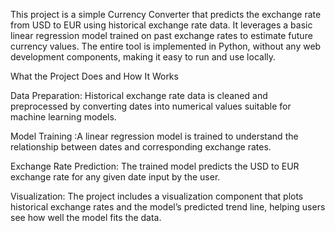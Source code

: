 This project is a simple Currency Converter that predicts the exchange rate from USD to EUR using historical exchange rate data. It leverages a basic linear regression model trained on past exchange rates to estimate future currency values. The entire tool is implemented in Python, without any web development components, making it easy to run and use locally.


What the Project Does and How It Works

Data Preparation: Historical exchange rate data is cleaned and preprocessed by converting dates into numerical values suitable for machine learning models.

Model Training :A linear regression model is trained to understand the relationship between dates and corresponding exchange rates.

Exchange Rate Prediction: The trained model predicts the USD to EUR exchange rate for any given date input by the user.

Visualization: The project includes a visualization component that plots historical exchange rates and the model’s predicted trend line, helping users see how well the model fits the data.


